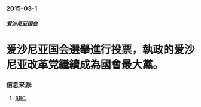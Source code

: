 ### [2015-03-1](/news/2015/03/1/index.md)

##### 爱沙尼亚国会
# 爱沙尼亚国会選舉進行投票，執政的爱沙尼亚改革党繼續成為國會最大黨。 




### 信息来源:

1. [BBC](http://www.bbc.co.uk/news/world-europe-31681293)
